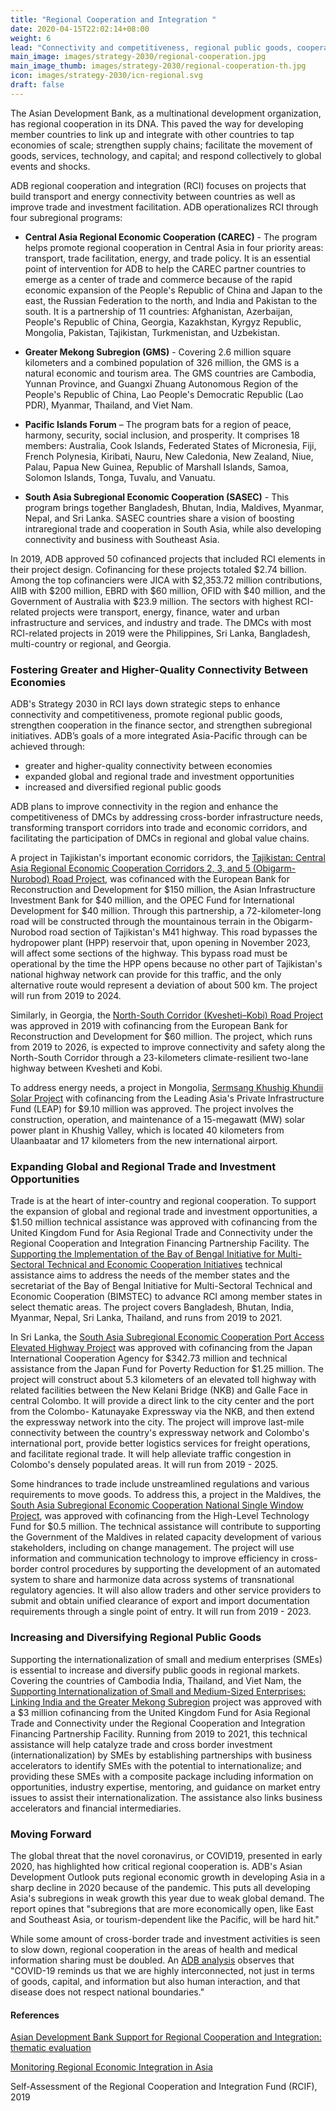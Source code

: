 ```yaml
---
title: "Regional Cooperation and Integration "
date: 2020-04-15T22:02:14+08:00
weight: 6
lead: "Connectivity and competitiveness, regional public goods, cooperation in finance sector, subregional initiatives"
main_image: images/strategy-2030/regional-cooperation.jpg
main_image_thumb: images/strategy-2030/regional-cooperation-th.jpg
icon: images/strategy-2030/icn-regional.svg
draft: false
---
```


The Asian Development Bank, as a multinational development organization, has regional cooperation in its DNA. This paved the way for developing member countries to link up and integrate with other countries to tap economies of scale; strengthen supply chains; facilitate the movement of goods, services, technology, and capital; and respond collectively to global events and shocks. 
 
ADB regional cooperation and integration (RCI) focuses on projects that build transport and energy connectivity between countries as well as improve trade and investment facilitation.  ADB operationalizes RCI through four subregional programs: 

* **Central Asia Regional Economic Cooperation (CAREC)** - The program helps promote regional cooperation in Central Asia in four priority areas: transport, trade facilitation, energy, and trade policy. It is an essential point of intervention for ADB  to help the CAREC partner countries to emerge as a center of trade and commerce because of the rapid economic expansion of the People's Republic of China and Japan to the east, the Russian Federation to the north, and India and Pakistan to the south. It is a partnership of 11 countries: Afghanistan, Azerbaijan, People's Republic of China, Georgia, Kazakhstan, Kyrgyz Republic, Mongolia, Pakistan, Tajikistan, Turkmenistan, and Uzbekistan. 

* **Greater Mekong Subregion (GMS)** - Covering 2.6 million square kilometers and a combined population of 326 million, the GMS is a natural economic and tourism area. The GMS countries are Cambodia, Yunnan Province, and Guangxi Zhuang Autonomous Region of the People's Republic of China, Lao People's Democratic Republic (Lao PDR), Myanmar, Thailand, and Viet Nam.

* **Pacific Islands Forum** – The program bats for a region of peace, harmony, security, social inclusion, and prosperity. It comprises 18 members: Australia, Cook Islands, Federated States of Micronesia, Fiji, French Polynesia, Kiribati, Nauru, New Caledonia, New Zealand, Niue, Palau, Papua New Guinea, Republic of Marshall Islands, Samoa, Solomon Islands, Tonga, Tuvalu, and Vanuatu.

* **South Asia Subregional Economic Cooperation (SASEC)** - This program brings together Bangladesh, Bhutan, India, Maldives, Myanmar, Nepal, and Sri Lanka. SASEC countries share a vision of boosting intraregional trade and cooperation in South Asia, while also developing connectivity and business with Southeast Asia.

In 2019, ADB approved 50 cofinanced projects that included RCI elements in their project design. Cofinancing for these projects totaled $2.74 billion. Among the top cofinanciers were JICA with $2,353.72 million contributions, AIIB with $200 million, EBRD with $60 million, OFID with $40 million, and the Government of Australia with $23.9 million. The sectors with highest RCI-related projects were transport, energy, finance, water and urban infrastructure and services, and industry and trade. The DMCs with most RCI-related projects in 2019 were the Philippines, Sri Lanka, Bangladesh, multi-country or regional, and Georgia.

### Fostering Greater and Higher-Quality Connectivity Between Economies

<div class="dr-s2030-box">
  <p>ADB's Strategy 2030 in RCI lays down strategic steps to enhance connectivity and competitiveness, promote regional public goods, strengthen cooperation in the finance sector, and strengthen subregional initiatives. ADB’s goals of a more integrated Asia-Pacific through can be achieved through:</p>
  <ul>
      <li>greater and higher-quality connectivity between economies</li>
      <li>expanded global and regional trade and investment opportunities</li>
      <li>increased and diversified regional public goods</li>
  </ul>
</div>

ADB plans to improve connectivity in the region and enhance the competitiveness of DMCs by addressing cross-border infrastructure needs, transforming transport corridors into trade and economic corridors, and facilitating the participation of DMCs in regional and global value chains. 

A project in Tajikistan's important economic corridors, the [Tajikistan: Central Asia Regional Economic Cooperation Corridors 2, 3, and 5 (Obigarm-Nurobod) Road Project](https://www.adb.org/projects/52042-001/main#project-pds), was cofinanced with the European Bank for Reconstruction and Development for $150 million, the Asian Infrastructure Investment Bank for $40 million, and the OPEC Fund for International Development for $40 million. Through this partnership, a 72-kilometer-long road will be constructed through the mountainous terrain in the Obigarm-Nurobod road section of Tajikistan's M41 highway. This road bypasses the hydropower plant (HPP) reservoir that, upon opening in November 2023, will affect some sections of the highway. This bypass road must be operational by the time the HPP opens because no other part of Tajikistan's national highway network can provide for this traffic, and the only alternative route would represent a deviation of about 500 km. The project will run from 2019 to 2024. 

Similarly, in Georgia, the [North-South Corridor (Kvesheti–Kobi) Road Project](https://www.adb.org/projects/51257-001/main#project-pds) was approved in 2019 with cofinancing from the European Bank for Reconstruction and Development for $60 million. The project, which runs from 2019 to 2026, is expected to improve connectivity and safety along the North-South Corridor through a 23-kilometers climate-resilient two-lane highway between Kvesheti and Kobi. 

To address energy needs, a project in Mongolia, [Sermsang Khushig Khundii Solar Project](https://www.adb.org/projects/52127-001/main#project-pds) with cofinancing from the Leading Asia's Private Infrastructure Fund (LEAP) for $9.10 million was approved. The project involves the construction, operation, and maintenance of a 15-megawatt (MW) solar power plant in Khushig Valley, which is located 40 kilometers from Ulaanbaatar and 17 kilometers from the new international airport. 

### Expanding Global and Regional Trade and Investment Opportunities

Trade is at the heart of inter-country and regional cooperation. To support the expansion of global and regional trade and investment opportunities, a $1.50 million technical assistance was approved with cofinancing from the United Kingdom Fund for Asia Regional Trade and Connectivity under the Regional Cooperation and Integration Financing Partnership Facility. The [Supporting the Implementation of the Bay of Bengal Initiative for Multi-Sectoral Technical and Economic Cooperation Initiatives](https://www.adb.org/projects/53117-001/main#project-pds) technical assistance aims to address the needs of the member states and the secretariat of the Bay of Bengal Initiative for Multi-Sectoral Technical and Economic Cooperation (BIMSTEC) to advance RCI among member states in select thematic areas. The project covers Bangladesh, Bhutan, India, Myanmar, Nepal, Sri Lanka, Thailand, and runs from 2019 to 2021.

In Sri Lanka, the [South Asia Subregional Economic Cooperation Port Access Elevated Highway Project](https://www.adb.org/projects/50299-001/main#project-pds) was approved with cofinancing from the Japan International Cooperation Agency for $342.73 million and technical assistance from the Japan Fund for Poverty Reduction for $1.25 million. The project will construct about 5.3 kilometers of an elevated toll highway with related facilities between the New Kelani Bridge (NKB) and Galle Face in central Colombo. It will provide a direct link to the city center and the port from the Colombo- Katunayake Expressway via the NKB, and then extend the expressway network into the city. The project will improve last-mile connectivity between the country's expressway network and Colombo's international port, provide better logistics services for freight operations, and facilitate regional trade. It will help alleviate traffic congestion in Colombo's densely populated areas. It will run from 2019 - 2025.

Some hindrances to trade include unstreamlined regulations and various requirements to move goods. To address this, a project in the Maldives, the [South Asia Subregional Economic Cooperation National Single Window Project](https://www.adb.org/projects/51330-001/main#project-pds), was approved with cofinancing from the High-Level Technology Fund for $0.5 million. The technical assistance will contribute to supporting the Government of the Maldives in related capacity development of various stakeholders, including on change management. The project will use information and communication technology to improve efficiency in cross-border control procedures by supporting the development of an automated system to share and harmonize data across systems of transnational regulatory agencies. It will also allow traders and other service providers to submit and obtain unified clearance of export and import documentation requirements through a single point of entry. It will run from 2019 - 2023.

### Increasing and Diversifying Regional Public Goods

Supporting the internationalization of small and medium enterprises (SMEs) is essential to increase and diversify public goods in regional markets. Covering the countries of Cambodia India, Thailand, and Viet Nam, the [Supporting Internationalization of Small and Medium-Sized Enterprises: Linking India and the Greater Mekong Subregion](https://www.adb.org/projects/53112-001/main#project-pds) project was approved with a $3 million cofinancing from the United Kingdom Fund for Asia Regional Trade and Connectivity under the Regional Cooperation and Integration Financing Partnership Facility.  Running from 2019 to 2021, this technical assistance will help catalyze trade and cross border investment (internationalization) by SMEs by establishing partnerships with business accelerators to identify SMEs with the potential to internationalize; and providing these SMEs with a composite package including information on opportunities, industry expertise, mentoring, and guidance on market entry issues to assist their internationalization. The assistance also links business accelerators and financial intermediaries.

### Moving Forward

The global threat that the novel coronavirus, or COVID19, presented in early 2020, has highlighted how critical regional cooperation is. ADB's Asian Development Outlook puts regional economic growth in developing Asia in a sharp decline in 2020 because of the pandemic. This puts all developing Asia's subregions in weak growth this year due to weak global demand. The report opines that "subregions that are more economically open, like East and Southeast Asia, or tourism-dependent like the Pacific, will be hard hit."
 
While some amount of cross-border trade and investment activities is seen to slow down, regional cooperation in the areas of health and medical information sharing must be doubled. An [ADB analysis](https://blogs.adb.org/Asia-Pacific-overcome-COVID-19-by-working-together) observes that "COVID-19 reminds us that we are highly interconnected, not just in terms of goods, capital, and information but also human interaction, and that disease does not respect national boundaries."
 
#### References

[Asian Development Bank Support for Regional Cooperation and Integration: thematic evaluation ](https://www.adb.org/sites/default/files/evaluation-document/110946/files/adb-support-rci.pdf) 

[Monitoring Regional Economic Integration in Asia ](https://www.adb.org/sites/default/files/publication/185039/adbi-pb2016-1.pdf)

Self-Assessment of the Regional Cooperation and Integration Fund (RCIF), 2019 